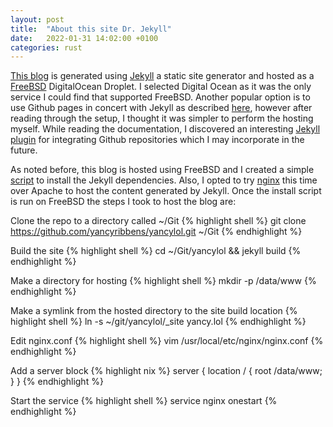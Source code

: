 ```yaml
---
layout: post
title:  "About this site Dr. Jekyll"
date:   2022-01-31 14:02:00 +0100
categories: rust
---
```


[This blog](https://github.com/yancyribbens/yancylol) is generated using [Jekyll](https://jekyllrb.com/) a static site generator and hosted as a [FreeBSD](https://www.freebsd.org/) DigitalOcean Droplet.  I selected Digital Ocean as it was the only service I could find that supported FreeBSD.  Another popular option is to use Github pages in concert with Jekyll as described [here](https://docs.github.com/en/pages/setting-up-a-github-pages-site-with-jekyll), however after reading through the setup, I thought it was simpler to perform the hosting myself.  While reading the documentation, I discovered an interesting [Jekyll plugin](http://jekyll.github.io/github-metadata/) for integrating Github repositories which I may incorporate in the future.

As noted before, this blog is hosted using FreeBSD and I created a simple [script](https://raw.githubusercontent.com/yancyribbens/jail-scripts/main/install-jekyl.sh) to install the Jekyll dependencies.  Also, I opted to try [nginx](https://nginx.org/en/docs/beginners_guide.html) this time over Apache to host the content generated by Jekyll. Once the install script is run on FreeBSD the steps I took to host the blog are:

Clone the repo to a directory called ~/Git
{% highlight shell %}
git clone https://github.com/yancyribbens/yancylol.git ~/Git
{% endhighlight %}

Build the site
{% highlight shell %}
cd ~/Git/yancylol && jekyll build
{% endhighlight %}

Make a directory for hosting
{% highlight shell %}
mkdir -p /data/www
{% endhighlight %}

Make a symlink from the hosted directory to the site build location
{% highlight shell %}
ln -s ~/git/yancylol/\_site yancy.lol
{% endhighlight %}

Edit nginx.conf
{% highlight shell %}
vim /usr/local/etc/nginx/nginx.conf
{% endhighlight %}

Add a server block
{% highlight nix %}
server {
    location / {
        root /data/www;
    }
}
{% endhighlight %}

Start the service
{% highlight shell %}
service nginx onestart
{% endhighlight %}

